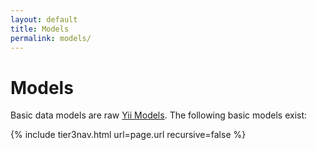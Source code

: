 ```yaml
---
layout: default
title: Models
permalink: models/
---
```


# Models
Basic data models are raw [Yii Models][].  The following basic models exist:

{% include tier3nav.html url=page.url recursive=false %}

[Yii Models]: yii_model_url "Yii Models"